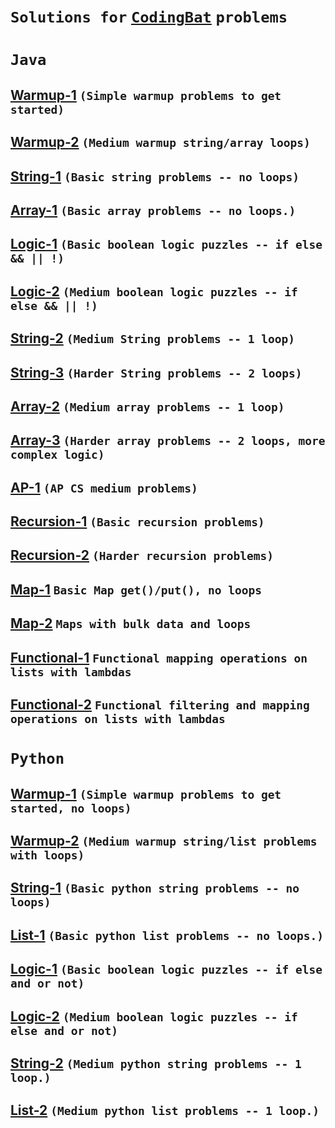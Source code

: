 
# **`Solutions for` [`CodingBat`](https://codingbat.com/) `problems`**
# `Java`
## [Warmup-1](Java/Warmup-1.md) `(Simple warmup problems to get started)`
## [Warmup-2](https://codingbat.com/java/Warmup-2) `(Medium warmup string/array loops)`
## [String-1](https://codingbat.com/java/String-1) `(Basic string problems -- no loops)`
## [Array-1](https://codingbat.com/java/Array-1) `(Basic array problems -- no loops.)`
## [Logic-1](https://codingbat.com/java/Logic-1) `(Basic boolean logic puzzles -- if else && || !)`
## [Logic-2](https://codingbat.com/java/Logic-2) `(Medium boolean logic puzzles -- if else && || !)`
## [String-2](https://codingbat.com/java/String-2) `(Medium String problems -- 1 loop)`
## [String-3](https://codingbat.com/java/String-3) `(Harder String problems -- 2 loops)`
## [Array-2](https://codingbat.com/java/Array-2) `(Medium array problems -- 1 loop)`
## [Array-3](https://codingbat.com/java/Array-3) `(Harder array problems -- 2 loops, more complex logic)`
## [AP-1](https://codingbat.com/java/AP-1) `(AP CS medium problems)`
## [Recursion-1](https://codingbat.com/java/Recursion-1) `(Basic recursion problems)`
## [Recursion-2](https://codingbat.com/java/Recursion-2) `(Harder recursion problems)`
## [Map-1](Java/Map-1.md) `Basic Map get()/put(), no loops`
## [Map-2](Java/Map-1.md) `Maps with bulk data and loops`
## [Functional-1](Java/Functional-1.md) `Functional mapping operations on lists with lambdas`
## [Functional-2](Java/Functional-2.md) `Functional filtering and mapping operations on lists with lambdas`
# `Python`
## [Warmup-1](Python/Warmup-1.md) `(Simple warmup problems to get started, no loops)`
## [Warmup-2](Python/Warmup-2.md) `(Medium warmup string/list problems with loops)`
## [String-1](Python/String-1.md) `(Basic python string problems -- no loops)`
## [List-1](Python/List-1.md) `(Basic python list problems -- no loops.)`
## [Logic-1](Python/Logic-1.md) `(Basic boolean logic puzzles -- if else and or not)`
## [Logic-2](Python/Logic-2.md) `(Medium boolean logic puzzles -- if else and or not)`
## [String-2](Python/String-2.md) `(Medium python string problems -- 1 loop.)`
## [List-2](Python/List-2.md) `(Medium python list problems -- 1 loop.)`
